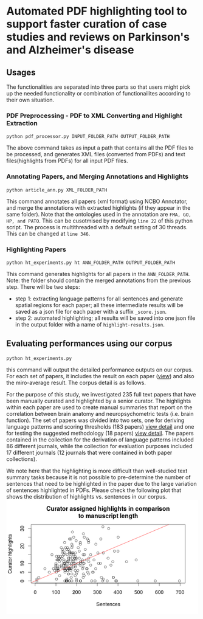 # Automated PDF highlighting tool to support faster curation of case studies and reviews on Parkinson's and Alzheimer's disease
## Usages
The functionalities are separated into three parts so that users might pick up the needed functionality or combination of functionailites according to their own situation.

### PDF Preprocessing - PDF to XML Converting and Highlight Extraction
```
python pdf_processor.py INPUT_FOLDER_PATH OUTPUT_FOLDER_PATH
```
The above command takes as input a path that contains all the PDF files to be processed, and generates XML files (converted from PDFs) and text files(highlights from PDFs) for all input PDF files.

### Annotating Papers, and Merging Annotations and Highlights
```
python article_ann.py XML_FOLDER_PATH
```
This command annotates all papers (xml format) using NCBO Annotator, and merge the annotations with extracted highlights (if they appear in the same folder). Note that the ontologies used in the annotation are `FMA, GO, HP, and PATO`. This can be cusotmised by modifying `line 22` of this python script. The process is multithreaded with a default setting of 30 threads. This can be changed at `line 346`.

### Highlighting Papers
```
python ht_experiments.py ht ANN_FOLDER_PATH OUTPUT_FOLDER_PATH
```
This command generates highlights for all papers in the `ANN_FOLDER_PATH`. Note: the folder should contain the merged annotations from the previous step. There will be two steps:
 - step 1: extracting language patterns for all sentences and generate spatial regions for each paper; all these intermediate results will be saved as a json file for each paper with a suffix `_score.json`.
 - step 2: automated highlighting; all results will be saved into one json file in the output folder with a name of `highlight-results.json`.

## Evaluating performances using our corpus
```
python ht_experiments.py
```
this command will output the detailed performance outputs on our corpus. For each set of papers, it includes the result on each paper ([view](/results/macro_results.tsv)) and also the miro-average result. The corpus detail is as follows.

For the purpose of this study, we investigated 235 full text papers that have been manually curated and highlighted by a senior curator. The highlights within each paper are used to create manual summaries that report on the correlation between brain anatomy and neuropsychometric tests (i.e. brain function). The set of papers was divided into two sets, one for deriving language patterns and scoring thresholds (183 papers) [view detail](results/configuration_set_stats.tsv) and one for testing the suggested methodology (18 papers) [view detail](results/evaluation_set_stats.tsv). The papers contained in the collection for the derivation of language patterns included 86 different journals, while the collection for evaluation purposes included 17 different journals (12 journals that were contained in both paper collections). 

We note here that the highlighting is more difficult than well-studied text summary tasks because it is not possible to pre-determine the number of sentences that need to be highlighted in the paper due to the large variation of sentences highlighted in PDFs. Please check the following plot that shows the distribution of highlights vs. sentences in our corpus.
![Alt](/results/sentences_highlights.png "#highlights vs. #sentences")
